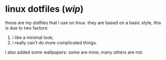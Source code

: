 # **linux dotfiles** (_wip_)

these are my dotfiles that i use on linux. they are based on a basic style, this is due to two factors:
1. i like a minimal look;
1. i really can't do more complicated things.

i also added some wallpapers: some are mine, many others are not.

<!--
---

### _**neofetch**_

![neofetch](screenshots/neofetch.png)

### _**rofi**_

![rofidrun](screenshots/rofidrun.png)
![rofiwindow](screenshots/rofiwindow.png)
![rofipowermenu](screenshots/rofipowermenu.png)
![rofifilebrowser](screenshots/rofifilebrowser.png)

### _**polybar**_

![polybar](screenshots/polybar.png)
-->